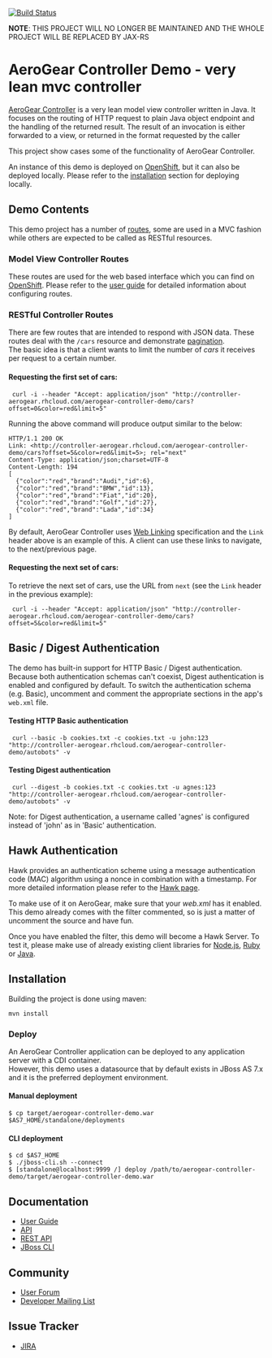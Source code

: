 [![Build Status](https://travis-ci.org/aerogear/aerogear-controller-demo.png?branch=master)](https://travis-ci.org/aerogear/aerogear-controller-demo)

**NOTE**: THIS PROJECT WILL NO LONGER BE MAINTAINED AND THE WHOLE PROJECT WILL BE REPLACED BY JAX-RS

# AeroGear Controller Demo - very lean mvc controller
[AeroGear Controller](https://github.com/aerogear/aerogear-controller) is a very lean model view controller written in Java. 
It focuses on the routing of HTTP request to plain Java object endpoint and the handling of the returned result. The result of 
an invocation is either forwarded to a view, or returned in the format requested by the caller

This project show cases some of the functionality of AeroGear Controller.  

An instance of this demo is deployed on [OpenShift](https://controller-aerogear.rhcloud.com/aerogear-controller-demo/), but it 
can also be deployed locally. Please refer to the [installation](#installation) section for deploying locally.

## Demo Contents
This demo project has a number of [routes](https://github.com/aerogear/aerogear-controller-demo/blob/master/src/main/java/org/jboss/aerogear/controller/demo/Routes.java#L45), 
some are used in a MVC fashion while others are expected to be called as RESTful resources.

### Model View Controller Routes
These routes are used for the web based interface which you can find on [OpenShift](https://controller-aerogear.rhcloud.com/aerogear-controller-demo/). 
Please refer to the [user guide](http://aerogear.org/docs/guides/aerogear-controller) for detailed information about configuring routes.

### RESTful Controller Routes
There are few routes that are intended to respond with JSON data. These routes deal with the ```/cars``` resource and demonstrate 
[pagination](http://aerogear.org/docs/guides/aerogear-controller/pagination.html).  
The basic idea is that a client wants to limit the number of _cars_ it receives per request to a certain number.

#### Requesting the first set of cars:

     curl -i --header "Accept: application/json" "http://controller-aerogear.rhcloud.com/aerogear-controller-demo/cars?offset=0&color=red&limit=5"

Running the above command will produce output similar to the below:  

    HTTP/1.1 200 OK
    Link: <http://controller-aerogear.rhcloud.com/aerogear-controller-demo/cars?offset=5&color=red&limit=5>; rel="next"
    Content-Type: application/json;charset=UTF-8
    Content-Length: 194
    [
      {"color":"red","brand":"Audi","id":6},
      {"color":"red","brand":"BMW","id":13},
      {"color":"red","brand":"Fiat","id":20},
      {"color":"red","brand":"Golf","id":27},
      {"color":"red","brand":"Lada","id":34}
    ]
By default, AeroGear Controller uses [Web Linking](http://tools.ietf.org/html/rfc5988) specification and the ```Link``` header
above is an example of this. A client can use these links to navigate, to the next/previous page.

#### Requesting the next set of cars:
To retrieve the next set of cars, use the URL from ```next``` (see the ```Link``` header in the previous example):

     curl -i --header "Accept: application/json" "http://controller-aerogear.rhcloud.com/aerogear-controller-demo/cars?offset=5&color=red&limit=5"


## Basic / Digest Authentication

The demo has built-in support for HTTP Basic / Digest authentication. Because both authentication schemas can't coexist, Digest authentication is enabled and configured by default. To switch the authentication schema (e.g. Basic), uncomment and comment the appropriate sections in the app's ```web.xml``` file.

#### Testing HTTP Basic authentication

     curl --basic -b cookies.txt -c cookies.txt -u john:123 "http://controller-aerogear.rhcloud.com/aerogear-controller-demo/autobots" -v

#### Testing Digest authentication

     curl --digest -b cookies.txt -c cookies.txt -u agnes:123 "http://controller-aerogear.rhcloud.com/aerogear-controller-demo/autobots" -v

Note: for Digest authentication, a username called 'agnes' is configured instead of 'john' as in 'Basic' authentication.

## Hawk Authentication

Hawk provides an authentication scheme using a message authentication code (MAC) algorithm using a nonce in combination with a timestamp. For more detailed information please refer to the [Hawk page](https://github.com/hueniverse/hawk).

To make use of it on AeroGear, make sure that your *web.xml* has it enabled. This demo already comes with the filter commented, so is just a matter of uncomment the source and have fun.

Once you have enabled the filter, this demo will become a Hawk Server. To test it, please make use of already existing client libraries for [Node.js](https://github.com/hueniverse/hawk), [Ruby](https://github.com/tent/hawk-ruby) or [Java](https://github.com/wealdtech/hawk).  

## Installation
Building the project is done using maven:
    
    mvn install
    
### Deploy
An AeroGear Controller application can be deployed to any application server with a CDI container.  
However, this demo uses a datasource that by default exists in JBoss AS 7.x and it is the preferred deployment environment.

#### Manual deployment

    $ cp target/aerogear-controller-demo.war $AS7_HOME/standalone/deployments

#### CLI deployment

    $ cd $AS7_HOME
    $ ./jboss-cli.sh --connect
    $ [standalone@localhost:9999 /] deploy /path/to/aerogear-controller-demo/target/aerogear-controller-demo.war
     
## Documentation
* [User Guide](http://aerogear.org/docs/guides/aerogear-controller)
* [API](http://aerogear.org/docs/specs/aerogear-controller)
* [REST API](http://aerogear.org/docs/specs/aerogear-rest-api)
* [JBoss CLI](https://community.jboss.org/wiki/CommandLineInterface)

## Community
* [User Forum](https://community.jboss.org/en/aerogear?view=discussions)
* [Developer Mailing List](http://aerogear-dev.1069024.n5.nabble.com)

## Issue Tracker
* [JIRA](https://issues.jboss.org/browse/AEROGEAR)
